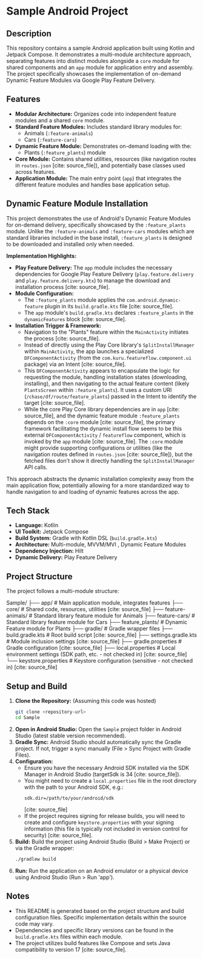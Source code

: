 # Sample Android Project

## Description

This repository contains a sample Android application built using Kotlin and Jetpack Compose. It demonstrates a multi-module architecture approach, separating features into distinct modules alongside a `core` module for shared components and an `app` module for application entry and assembly. The project specifically showcases the implementation of on-demand Dynamic Feature Modules via Google Play Feature Delivery.

## Features

* **Modular Architecture:** Organizes code into independent feature modules and a shared `core` module.
* **Standard Feature Modules:** Includes standard library modules for:
    * Animals (`:feature-animals`)
    * Cars (`:feature-cars`)
* **Dynamic Feature Module:** Demonstrates on-demand loading with the:
    * Plants (`:feature_plants`) module
* **Core Module:** Contains shared utilities, resources (like navigation routes in `routes.json` [cite: source_file]), and potentially base classes used across features.
* **Application Module:** The main entry point (`app`) that integrates the different feature modules and handles base application setup.

## Dynamic Feature Module Installation

This project demonstrates the use of Android's Dynamic Feature Modules for on-demand delivery, specifically showcased by the `:feature_plants` module. Unlike the `:feature-animals` and `:feature-cars` modules which are standard libraries included in the base install, `:feature_plants` is designed to be downloaded and installed only when needed.

**Implementation Highlights:**

* **Play Feature Delivery:** The `app` module includes the necessary dependencies for Google Play Feature Delivery (`play.feature.delivery` and `play.feature.delivery.ktx`) to manage the download and installation process [cite: source_file].
* **Module Configuration:**
    * The `:feature_plants` module applies the `com.android.dynamic-feature` plugin in its `build.gradle.kts` file [cite: source_file].
    * The `app` module's `build.gradle.kts` declares `:feature_plants` in the `dynamicFeatures` block [cite: source_file].
* **Installation Trigger & Framework:**
    * Navigation to the "Plants" feature within the `MainActivity` initiates the process [cite: source_file].
    * Instead of directly using the Play Core library's `SplitInstallManager` within `MainActivity`, the app launches a specialized `DFComponentActivity` (from the `com.kuru.featureflow.component.ui` package) via an Intent [cite: source_file].
    * This `DFComponentActivity` appears to encapsulate the logic for requesting the module, handling installation states (downloading, installing), and then navigating to the actual feature content (likely `PlantsScreen` within `:feature_plants`). It uses a custom URI (`/chase/df/route/feature_plants`) passed in the Intent to identify the target [cite: source_file].
    * While the core Play Core library dependencies are in `app` [cite: source_file], and the dynamic feature module `:feature_plants` depends on the `:core` module [cite: source_file], the primary framework facilitating the dynamic install flow seems to be this external `DFComponentActivity` / `featureflow` component, which is invoked by the `app` module [cite: source_file]. The `:core` module might provide supporting configurations or utilities (like the navigation routes defined in `routes.json` [cite: source_file]), but the fetched files don't show it directly handling the `SplitInstallManager` API calls.

This approach abstracts the dynamic installation complexity away from the main application flow, potentially allowing for a more standardized way to handle navigation to and loading of dynamic features across the app.

## Tech Stack

* **Language:** Kotlin
* **UI Toolkit:** Jetpack Compose
* **Build System:** Gradle with Kotlin DSL (`build.gradle.kts`)
* **Architecture:** Multi-module, MVVM/MVI , Dynamic Feature Modules
* **Dependency Injection:** Hilt  
* **Dynamic Delivery:** Play Feature Delivery

## Project Structure

The project follows a multi-module structure:


Sample/
├── app/                 # Main application module, integrates features
├── core/                # Shared code, resources, utilities [cite: source_file]
├── feature-animals/     # Standard library feature module for Animals
├── feature-cars/        # Standard library feature module for Cars
├── feature_plants/      # Dynamic Feature module for Plants
├── gradle/              # Gradle wrapper files
├── build.gradle.kts     # Root build script [cite: source_file]
├── settings.gradle.kts  # Module inclusion settings [cite: source_file]
├── gradle.properties    # Gradle configuration [cite: source_file]
├── local.properties     # Local environment settings (SDK path, etc. - not checked in) [cite: source_file]
└── keystore.properties  # Keystore configuration (sensitive - not checked in) [cite: source_file]


## Setup and Build

1.  **Clone the Repository:** (Assuming this code was hosted)
    ```bash
    git clone <repository-url>
    cd Sample
    ```
2.  **Open in Android Studio:** Open the `Sample` project folder in Android Studio (latest stable version recommended).
3.  **Gradle Sync:** Android Studio should automatically sync the Gradle project. If not, trigger a sync manually (File > Sync Project with Gradle Files).
4.  **Configuration:**
    * Ensure you have the necessary Android SDK installed via the SDK Manager in Android Studio (targetSdk is 34 [cite: source_file]).
    * You might need to create a `local.properties` file in the root directory with the path to your Android SDK, e.g.:
        ```properties
        sdk.dir=/path/to/your/android/sdk
        ```
      [cite: source_file]
    * If the project requires signing for release builds, you will need to create and configure `keystore.properties` with your signing information (this file is typically not included in version control for security) [cite: source_file].
5.  **Build:** Build the project using Android Studio (Build > Make Project) or via the Gradle wrapper:
    ```bash
    ./gradlew build
    ```
6.  **Run:** Run the application on an Android emulator or a physical device using Android Studio (Run > Run 'app').

## Notes

* This README is generated based on the project structure and build configuration files. Specific implementation details within the source code may vary.
* Dependencies and specific library versions can be found in the `build.gradle.kts` files within each module.
* The project utilizes build features like Compose and sets Java compatibility to version 17 [cite: source_file].

